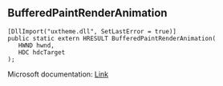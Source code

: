 ## BufferedPaintRenderAnimation

```
[DllImport("uxtheme.dll", SetLastError = true)]
public static extern HRESULT BufferedPaintRenderAnimation(
   HWND hwnd,
   HDC hdcTarget
);
```

Microsoft documentation: [Link](https://docs.microsoft.com/en-us/windows/win32/api/uxtheme/nf-uxtheme-bufferedpaintrenderanimation)
